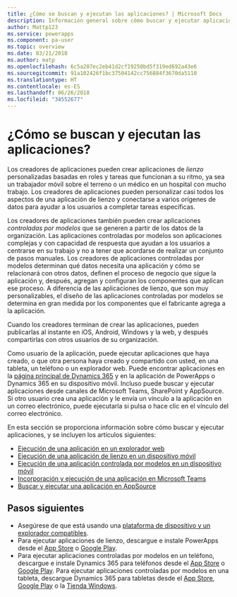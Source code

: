 ```yaml
---
title: ¿Cómo se buscan y ejecutan las aplicaciones? | Microsoft Docs
description: Información general sobre cómo buscar y ejecutar aplicaciones de PowerApps.
author: Mattp123
ms.service: powerapps
ms.component: pa-user
ms.topic: overview
ms.date: 03/21/2018
ms.author: matp
ms.openlocfilehash: 6c5a207ec2eb41d2cf19250bd5f319ed692a43e6
ms.sourcegitcommit: 91a102426f1bc37504142cc756884f3670da5110
ms.translationtype: HT
ms.contentlocale: es-ES
ms.lasthandoff: 06/26/2018
ms.locfileid: "34552677"
---
```

# <a name="how-do-i-find-and-run-apps"></a>¿Cómo se buscan y ejecutan las aplicaciones?
Los creadores de aplicaciones pueden crear aplicaciones de *lienzo* personalizadas basadas en roles y tareas que funcionan a su ritmo, ya sea un trabajador móvil sobre el terreno o un médico en un hospital con mucho trabajo. Los creadores de aplicaciones pueden personalizar casi todos los aspectos de una aplicación de lienzo y conectarse a varios orígenes de datos para ayudar a los usuarios a completar tareas específicas.

Los creadores de aplicaciones también pueden crear aplicaciones *controladas por modelos* que se generen a partir de los datos de la organización. Las aplicaciones controladas por modelos son aplicaciones complejas y con capacidad de respuesta que ayudan a los usuarios a centrarse en su trabajo y no a tener que acordarse de realizar un conjunto de pasos manuales. Los creadores de aplicaciones controladas por modelos determinan qué datos necesita una aplicación y cómo se relacionará con otros datos, definen el proceso de negocio que sigue la aplicación y, después, agregan y configuran los componentes que aplican ese proceso. A diferencia de las aplicaciones de lienzo, que son muy personalizables, el diseño de las aplicaciones controladas por modelos se determina en gran medida por los componentes que el fabricante agrega a la aplicación.

Cuando los creadores terminan de crear las aplicaciones, pueden publicarlas al instante en iOS, Android, Windows y la web, y después compartirlas con otros usuarios de su organización.

Como usuario de la aplicación, puede ejecutar aplicaciones que haya creado, o que otra persona haya creado y compartido con usted, en una tableta, un teléfono o un explorador web. Puede encontrar aplicaciones en la [página principal de Dynamics 365](https://home.dynamics.com/) y en la aplicación de PowerApps o Dynamics 365 en su dispositivo móvil. Incluso puede buscar y ejecutar aplicaciones desde canales de Microsoft Teams, SharePoint y AppSource. Si otro usuario crea una aplicación y le envía un vínculo a la aplicación en un correo electrónico, puede ejecutarla si pulsa o hace clic en el vínculo del correo electrónico.

En esta sección se proporciona información sobre cómo buscar y ejecutar aplicaciones, y se incluyen los artículos siguientes:

* [Ejecución de una aplicación en un explorador web](run-app-browser.md)
* [Ejecución de una aplicación de lienzo en un dispositivo móvil](run-app-client.md)
* [Ejecución de una aplicación controlada por modelos en un dispositivo móvil](run-app-client-model-driven.md)
* [Incorporación y ejecución de una aplicación en Microsoft Teams](open-app-embedded-in-teams.md)
* [Buscar y ejecutar una aplicación en AppSource](app-source.md)

## <a name="next-steps"></a>Pasos siguientes
* Asegúrese de que está usando una [plataforma de dispositivo y un explorador compatibles](../maker/canvas-apps/limits-and-config.md).
* Para ejecutar aplicaciones de lienzo, descargue e instale PowerApps desde el [App Store](https://itunes.apple.com/app/powerapps/id1047318566?mt=8) o [Google Play](https://play.google.com/store/apps/details?id=com.microsoft.msapps).
* Para ejecutar aplicaciones controladas por modelos en un teléfono, descargue e instale Dynamics 365 para teléfonos desde el [App Store](https://itunes.apple.com/app/dynamics-crm-for-phones/id1003997947?ls=1&mt=8) o [Google Play](https://play.google.com/store/apps/details?id=com.microsoft.crm.crmphone). Para ejecutar aplicaciones controladas por modelos en una tableta, descargue Dynamics 365 para tabletas desde el [App Store](https://itunes.apple.com/app/microsoft-dynamics-crm/id678800460?mt=8), [Google Play](https://play.google.com/store/apps/details?id=com.microsoft.crm.crmtablet) o la [Tienda Windows](https://www.microsoft.com/store/p/microsoft-dynamics-365/9nblggh4rfqp).
